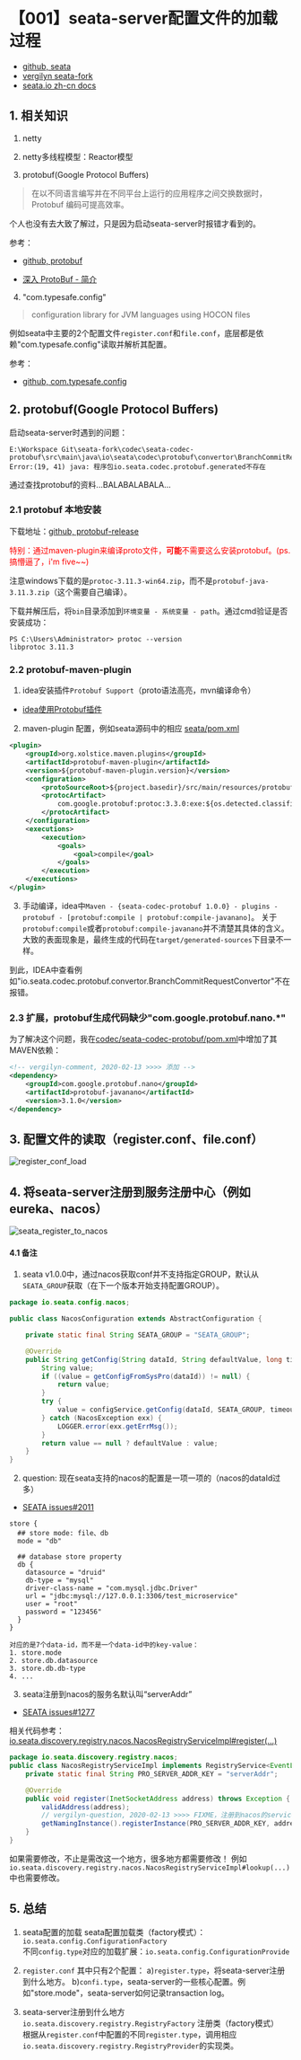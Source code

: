 # 【001】seata-server配置文件的加载过程

+ [github, seata]
+ [vergilyn seata-fork]
+ [seata.io zh-cn docs]

## 1. 相关知识
1. netty

2. netty多线程模型：Reactor模型

3. protobuf(Google Protocol Buffers)
> 在以不同语言编写并在不同平台上运行的应用程序之间交换数据时，Protobuf 编码可提高效率。

个人也没有去大致了解过，只是因为启动seata-server时报错才看到的。

参考：
+ [github, protobuf]
- [深入 ProtoBuf - 简介](https://www.jianshu.com/p/a24c88c0526a)

4. "com.typesafe.config"
> configuration library for JVM languages using HOCON files

例如seata中主要的2个配置文件`register.conf`和`file.conf`，底层都是依赖"com.typesafe.config"读取并解析其配置。

参考：
+ [github, com.typesafe.config]

## 2. protobuf(Google Protocol Buffers)
启动seata-server时遇到的问题：
```
E:\Workspace Git\seata-fork\codec\seata-codec-protobuf\src\main\java\io\seata\codec\protobuf\convertor\BranchCommitRequestConvertor.java
Error:(19, 41) java: 程序包io.seata.codec.protobuf.generated不存在
```

通过查找protobuf的资料...BALABALABALA...

### 2.1 protobuf 本地安装
下载地址：[github, protobuf-release]

<font color="red">特别：通过maven-plugin来编译proto文件，**可能**不需要这么安装protobuf。(ps. 搞懵逼了，i'm five~~)</font>

注意windows下载的是`protoc-3.11.3-win64.zip`，而不是`protobuf-java-3.11.3.zip`（这个需要自己编译）。

下载并解压后，将`bin`目录添加到`环境变量 - 系统变量 - path`。通过cmd验证是否安装成功：
```
PS C:\Users\Administrator> protoc --version
libprotoc 3.11.3
```

### 2.2  protobuf-maven-plugin
1. idea安装插件`Protobuf Support`（proto语法高亮，mvn编译命令）
- [idea使用Protobuf插件](https://www.cnblogs.com/TechSnail/p/7793813.html)

2. maven-plugin 配置，例如seata源码中的相应 [seata/pom.xml](../../pom.xml)
```XML
<plugin>
    <groupId>org.xolstice.maven.plugins</groupId>
    <artifactId>protobuf-maven-plugin</artifactId>
    <version>${protobuf-maven-plugin.version}</version>
    <configuration>
        <protoSourceRoot>${project.basedir}/src/main/resources/protobuf/io/seata/protocol/transcation/</protoSourceRoot>
        <protocArtifact>
            com.google.protobuf:protoc:3.3.0:exe:${os.detected.classifier}
        </protocArtifact>
    </configuration>
    <executions>
        <execution>
            <goals>
                <goal>compile</goal>
            </goals>
        </execution>
    </executions>
</plugin>
```

3. 手动编译，idea中`Maven - {seata-codec-protobuf 1.0.0} - plugins - protobuf - [protobuf:compile | protobuf:compile-javanano]`。
关于`protobuf:compile`或者`protobuf:compile-javanano`并不清楚其具体的含义。  
大致的表面现象是，最终生成的代码在`target/generated-sources`下目录不一样。

到此，IDEA中查看例如"io.seata.codec.protobuf.convertor.BranchCommitRequestConvertor"不在报错。

### 2.3 扩展，protobuf生成代码缺少"com.google.protobuf.nano.*"
为了解决这个问题，我在[codec/seata-codec-protobuf/pom.xml](../../codec/seata-codec-protobuf/pom.xml)中增加了其MAVEN依赖：
```xml
<!-- vergilyn-comment, 2020-02-13 >>>> 添加 -->
<dependency>
    <groupId>com.google.protobuf.nano</groupId>
    <artifactId>protobuf-javanano</artifactId>
    <version>3.1.0</version>
</dependency>
```

## 3. 配置文件的读取（register.conf、file.conf）
![register_conf_load](plant-uml/register_conf_load.png)

## 4. 将seata-server注册到服务注册中心（例如eureka、nacos）
![seata_register_to_nacos](plant-uml/seata_register_to_nacos.png)

#### 4.1 备注
1. seata v1.0.0中，通过nacos获取conf并不支持指定GROUP，默认从`SEATA_GROUP`获取（在下一个版本开始支持配置GROUP）。
```JAVA
package io.seata.config.nacos;

public class NacosConfiguration extends AbstractConfiguration {

    private static final String SEATA_GROUP = "SEATA_GROUP";

    @Override
    public String getConfig(String dataId, String defaultValue, long timeoutMills) {
        String value;
        if ((value = getConfigFromSysPro(dataId)) != null) {
            return value;
        }
        try {
            value = configService.getConfig(dataId, SEATA_GROUP, timeoutMills);
        } catch (NacosException exx) {
            LOGGER.error(exx.getErrMsg());
        }
        return value == null ? defaultValue : value;
    }
}
```


2. question: 现在seata支持的nacos的配置是一项一项的（nacos的dataId过多）
+ [SEATA issues#2011](https://github.com/seata/seata/issues/2011)

```
store {
  ## store mode: file、db
  mode = "db"

  ## database store property
  db {
    datasource = "druid"
    db-type = "mysql"
    driver-class-name = "com.mysql.jdbc.Driver"
    url = "jdbc:mysql://127.0.0.1:3306/test_microservice"
    user = "root"
    password = "123456"
  }
}

对应的是7个data-id，而不是一个data-id中的key-value：
1. store.mode
2. store.db.datasource
3. store.db.db-type
4. ...
```

3. seata注册到nacos的服务名默认叫“serverAddr”
+ [SEATA issues#1277](https://github.com/seata/seata/issues/1277)

相关代码参考：[io.seata.discovery.registry.nacos.NacosRegistryServiceImpl#register(...)](/discovery/seata-discovery-nacos/src/main/java/io/seata/discovery/registry/nacos/NacosRegistryServiceImpl.java)
```java
package io.seata.discovery.registry.nacos;
public class NacosRegistryServiceImpl implements RegistryService<EventListener> {
    private static final String PRO_SERVER_ADDR_KEY = "serverAddr";

    @Override
    public void register(InetSocketAddress address) throws Exception {
        validAddress(address);
        // vergilyn-question, 2020-02-13 >>>> FIXME，注册到nacos的serviceName始终是“serverAddr”
        getNamingInstance().registerInstance(PRO_SERVER_ADDR_KEY, address.getAddress().getHostAddress(), address.getPort(), getClusterName());
    }
}
```

如果需要修改，不止是需改这一个地方，很多地方都需要修改！
例如`io.seata.discovery.registry.nacos.NacosRegistryServiceImpl#lookup(...)`中也需要修改。

## 5. 总结
1. seata配置的加载
seata配置加载类（factory模式）：`io.seata.config.ConfigurationFactory`  
不同`config.type`对应的加载扩展：`io.seata.config.ConfigurationProvide`

2. `register.conf`
其中只有2个配置：
a)`register.type`，将seata-server注册到什么地方。
b)`confi.type`，seata-server的一些核心配置。例如"store.mode"，seata-server如何记录transaction log。

3. seata-server注册到什么地方
`io.seata.discovery.registry.RegistryFactory` 注册类（factory模式）  
根据从`register.conf`中配置的不同`register.type`，调用相应`io.seata.discovery.registry.RegistryProvider`的实现类。


[seata.io zh-cn docs]: https://seata.io/zh-cn/docs/overview/what-is-seata.html
[github, seata]: https://github.com/seata/seata
[vergilyn seata-fork]: https://github.com/vergilyn/seata-fork

[github, protobuf]: https://github.com/protocolbuffers/protobuf
[github, protobuf-release]: https://github.com/protocolbuffers/protobuf/releases

[github, com.typesafe.config]: https://github.com/lightbend/config
